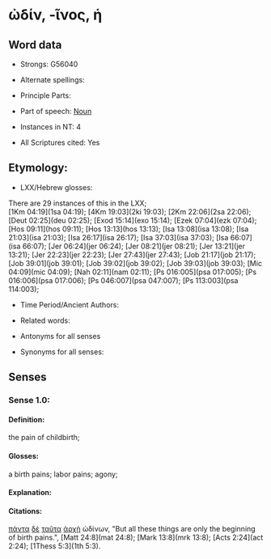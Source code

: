 # ὠδίν, -ῖνος, ἡ

<!-- Status: S2=NeedsFinalCheck -->
<!-- Lexica used for edits: BDAG, FFM, LN, A-S  -->

## Word data

* Strongs: G56040

* Alternate spellings:

* Principle Parts: 

* Part of speech: [Noun](http://ugg.readthedocs.io/en/latest/noun.html)   

* Instances in NT: 4

* All Scriptures cited: Yes

## Etymology: 

* LXX/Hebrew glosses: 

There are 29 instances of this in the LXX;    
[1Km 04:19](1sa 04:19); [4Km 19:03](2ki 19:03); [2Km 22:06](2sa 22:06); [Deut 02:25](deu 02:25); [Exod 15:14](exo 15:14); 
[Ezek 07:04](ezk 07:04); [Hos 09:11](hos 09:11); [Hos 13:13](hos 13:13); [Isa 13:08](isa 13:08); [Isa 21:03](isa 21:03); 
[Isa 26:17](isa 26:17); [Isa 37:03](isa 37:03); [Isa 66:07](isa 66:07); [Jer 06:24](jer 06:24); [Jer 08:21](jer 08:21); 
[Jer 13:21](jer 13:21); [Jer 22:23](jer 22:23); [Jer 27:43](jer 27:43); [Job 21:17](job 21:17); [Job 39:01](job 39:01); 
[Job 39:02](job 39:02); [Job 39:03](job 39:03); [Mic 04:09](mic 04:09); [Nah 02:11](nam 02:11); [Ps 016:005](psa 017:005); 
[Ps 016:006](psa 017:006); [Ps 046:007](psa 047:007); [Ps 113:003](psa 114:003); 

* Time Period/Ancient Authors: 

* Related words: 

* Antonyms for all senses

* Synonyms for all senses: 

## Senses 

### Sense 1.0: 

#### Definition: 

the pain of childbirth;   

#### Glosses: 

a birth pains; labor pains; agony; 

#### Explanation: 

#### Citations: 

[πάντα](../G39560/01.md) [δὲ](../G11610/01.md) [ταῦτα](../G37780/01.md) [ἀρχὴ](../G07460/01.md) ὠδίνων, "But all these things are only the beginning of birth pains.", [Matt 24:8](mat 24:8); [Mark 13:8](mrk 13:8); [Acts 2:24](act 2:24); [1Thess 5:3](1th 5:3).  
